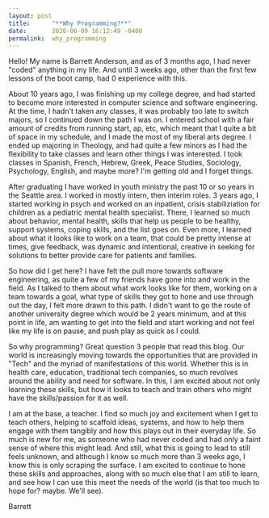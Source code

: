```yaml
---
layout: post
title:      "**Why Programming?**"
date:       2020-06-09 16:12:49 -0400
permalink:  why_programming
---
```



Hello!  My name is Barrett Anderson, and as of 3 months ago, I had never "coded" anything in my life.  And until 3 weeks ago, other than the first few lessons of the boot camp, had 0 experience with this.

About 10 years ago, I was finishing up my college degree, and had started to become more interested in computer science and software engineering.  At the time, I hadn't taken any classes, it was probably too late to switch majors, so I continued down the path I was on.  I entered school with a fair amount of credits from running start, ap, etc, which meant that I quite a bit of space in my schedule, and I made the most of my liberal arts degree.  I ended up majoring in Theology, and had quite a few minors as I had the flexibility to take classes and learn other things I was interested.  I took classes in Spanish, French, Hebrew, Greek, Peace Studies, Sociology, Psychology, English, and maybe more? I'm getting old and I forget things.

After graduating I have worked in youth ministry the past 10 or so years in the Seattle area.  I worked in mostly intern, then interim roles.  3 years ago, I started working in psych and worked on an inpatient, crisis stabiliziation for children as a pediatric mental health specialist.  There, I learned so much about behavior, mental health, skills that help us people to be healthy, support systems, coping skills, and the list goes on.  Even more, I learned about what it looks like to work on a team, that could be pretty intense at times, give feedback, was dynamic and intentional, creative in seeking for solutions to better provide care for patients and families.

So how did I get here?  I have felt the pull more towards software engineering, as quite a few of my friends have gone into and work in the field.  As I talked to them about what work looks like for them, working on a team towards a goal, what type of skills they got to hone and use through out the day, I felt more drawn to this path.  I didn't want to go the route of another university degree which would be 2 years minimum, and at this point in life, am wanting to get into the field and start working and not feel like my life is on pause, and push play as quick as I could.

So why programming?  Great question 3 people that read this blog.  Our world is increasingly moving towards the opportunities that are provided in "Tech" and the myriad of manifestations of this world.  Whether this is in health care, education, traditional tech companies, so much revolves around the ability and need for software.  In this, I am excited about not only learning these skills, but how it looks to teach and train others who might have the skills/passion for it as well.

I am at the base, a teacher.  I find so much joy and excitement when I get to teach others, helping to scaffold ideas, systems, and how to help them engage with them tangibly and how this plays out in their everyday life.  So much is new for me, as someone who had never coded and had only a faint sense of where this might lead.  And still, what this is going to lead to still feels unknown, and although I know so much more than 3 weeks ago, I know this is only scraping the surface.  I am excited to continue to hone these skills and approaches, along with so much else that I am still to learn, and see how I can use this meet the needs of the world (is that too much to hope for? maybe. We'll see).

Barrett
